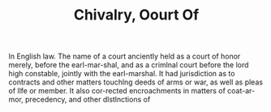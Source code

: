 ---
title: Chivalry, Oourt Of
letter: C
permalink: "/definitions/bld-chivalry-oourt-of.html"
body: In English law. The name of a court anciently held as a court of honor merely,
  before the earl-mar-shal, and as a crimlnal court before the lord high constable,
  jointly with the earl-marshal. It had jurisdiction as to contracts and other matters
  touchlng deeds of arms or war, as well as pleas of llfe or member. It also cor-rected
  encroachments in matters of coat-ar-mor, precedency, and other dlstlnctions of
published_at: '2018-07-07'
source: Black's Law Dictionary 2nd Ed (1910)
layout: post
---